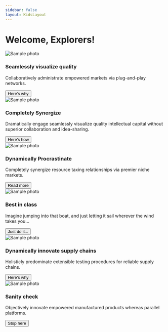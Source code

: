 ```yaml
---
sidebar: false
layout: KidsLayout
---
```


# Welcome, Explorers!


<main class="grid">
      <article>
        <img src="/pix/samples/23m.jpg" alt="Sample photo">
        <div class="text">
          <h3>Seamlessly visualize quality</h3>
          <p>Collaboratively administrate empowered markets via plug-and-play networks.</p>
          <button>Here's why</button>
        </div>
      </article>
      <article>
        <img src="/pix/samples/24m.jpg" alt="Sample photo">
        <div class="text">
          <h3>Completely Synergize</h3>
          <p>Dramatically engage seamlessly visualize quality intellectual capital without superior collaboration and idea-sharing.</p>
          <button>Here's how</button>
        </div>
      </article>
      <article>
        <img src="/pix/samples/22l.jpg" alt="Sample photo">
        <div class="text">
          <h3>Dynamically Procrastinate</h3>
          <p>Completely synergize resource taxing relationships via premier niche markets.</p>
          <button>Read more</button>
        </div>
      </article>
      <article>
        <img src="/pix/samples/15l.jpg" alt="Sample photo">
        <div class="text">
          <h3>Best in class</h3>
          <p>Imagine jumping into that boat, and just letting it sail wherever the wind takes you...</p>
          <button>Just do it...</button>
        </div>
      </article>
      <article>
        <img src="/pix/samples/25m.jpg" alt="Sample photo">
        <div class="text">
          <h3>Dynamically innovate supply chains</h3>
          <p>Holisticly predominate extensible testing procedures for reliable supply chains.</p>
          <button>Here's why</button>
        </div>
      </article>
      <article>
        <img src="/pix/samples/16l.jpg" alt="Sample photo">
        <div class="text">
          <h3>Sanity check</h3>
          <p>Objectively innovate empowered manufactured products whereas parallel platforms.</p>
          <button>Stop here</button>
        </div>
      </article>
    </main>
